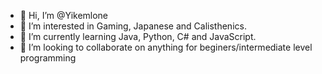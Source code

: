 - 👋 Hi, I’m @Yikemlone
- 👀 I’m interested in Gaming, Japanese and Calisthenics.
- 🌱 I’m currently learning Java, Python, C# and JavaScript.
- 💞️ I’m looking to collaborate on anything for beginers/intermediate level programming

<!---
Yikemlone/Yikemlone is a ✨ special ✨ repository because its `README.md` (this file) appears on your GitHub profile.
You can click the Preview link to take a look at your changes.
--->
